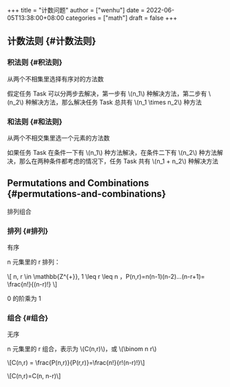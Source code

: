 +++
title = "计数问题"
author = ["wenhu"]
date = 2022-06-05T13:38:00+08:00
categories = ["math"]
draft = false
+++

## 计数法则 {#计数法则}


### 积法则 {#积法则}

从两个不相集里选择有序对的方法数

假定任务 Task 可以分两步去解决，第一步有 \\(n\_1\\)  种解决方法，第二步有 \\(n\_2\\) 种解决方法，那么解决任务 Task 总共有  \\(n\_1 \times n\_2\\)  种方法


### 和法则 {#和法则}

从两个不相交集里选一个元素的方法数

如果任务 Task 在条件一下有 \\(n\_1\\) 种方法解决，在条件二下有 \\(n\_2\\) 种方法解决，那么在两种条件都考虑的情况下，任务 Task 共有 \\(n\_1 + n\_2\\) 种解决方法


## Permutations and Combinations {#permutations-and-combinations}

排列组合


### 排列 {#排列}

有序

n 元集里的 r 排列：

\\[ n, r \in \mathbb{Z^{+}},  1 \leq r \leq n ，P(n,r)=n(n-1)(n-2)...(n-r+1)= \frac{n!}{(n-r)!} \\]

0 的阶乘为 1


### 组合 {#组合}

无序

n 元集里的 r 组合，表示为 \\(C(n,r)\\)，或 \\(\binom n r\\)

\\[C(n,r) = \frac{P(n,r)}{P(r,r)}=\frac{n!}{r!(n-r)!}\\]

\\[C(n,r)=C(n, n-r)\\]
